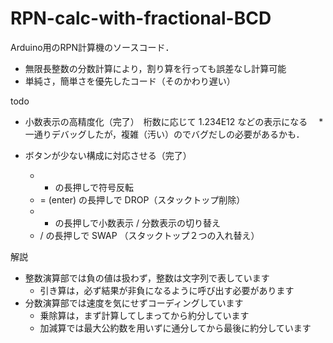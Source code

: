 # RPN-calc-with-fractional-BCD
Arduino用のRPN計算機のソースコード．
- 無限長整数の分数計算により，割り算を行っても誤差なし計算可能
- 単純さ，簡単さを優先したコード（そのかわり遅い）

todo
- 小数表示の高精度化（完了）　桁数に応じて 1.234E12 などの表示になる
　* 一通りデバッグしたが，複雑（汚い）のでバグだしの必要があるかも．

- ボタンが少ない構成に対応させる（完了）
  * - の長押しで符号反転
  * = (enter) の長押しで DROP（スタックトップ削除）
  * * の長押しで小数表示 / 分数表示の切り替え
  * / の長押しで SWAP （スタックトップ２つの入れ替え）

解説
- 整数演算部では負の値は扱わず，整数は文字列で表しています
  * 引き算は，必ず結果が非負になるように呼び出す必要があります
- 分数演算部では速度を気にせずコーディングしています
  * 乗除算は，まず計算してしまってから約分しています
  * 加減算では最大公約数を用いずに通分してから最後に約分しています
